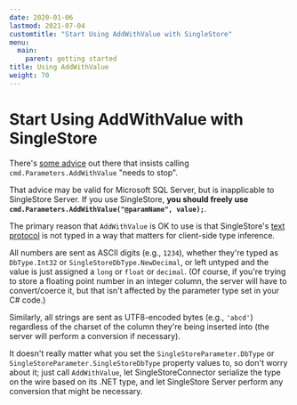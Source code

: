 ```yaml
---
date: 2020-01-06
lastmod: 2021-07-04
customtitle: "Start Using AddWithValue with SingleStore"
menu:
  main:
    parent: getting started
title: Using AddWithValue
weight: 70
---
```


# Start Using AddWithValue with SingleStore

There's [some advice](https://blogs.msmvps.com/jcoehoorn/blog/2014/05/12/can-we-stop-using-addwithvalue-already/) out there
that insists calling `cmd.Parameters.AddWithValue` "needs to stop".

That advice may be valid for Microsoft SQL Server, but is inapplicable to SingleStore Server. If you use SingleStore, **you should freely use
`cmd.Parameters.AddWithValue("@paramName", value);`**.

The primary reason that `AddWithValue` is OK to use is that SingleStore's [text protocol](https://dev.mysql.com/doc/internals/en/text-protocol.html)
is not typed in a way that matters for client-side type inference.

All numbers are sent as ASCII digits (e.g., `1234`), whether they're typed as `DbType.Int32` or `SingleStoreDbType.NewDecimal`, or left untyped
and the value is just assigned a `long` or `float` or `decimal`. (Of course, if you're trying to store a floating point number in an integer column,
the server will have to convert/coerce it, but that isn't affected by the parameter type set in your C# code.)

Similarly, all strings are sent as UTF8-encoded bytes (e.g., `'abcd'`) regardless of the charset of the column they're being inserted into
(the server will perform a conversion if necessary).

It doesn't really matter what you set the `SingleStoreParameter.DbType` or `SingleStoreParameter.SingleStoreDbType` property values to, so don't worry about
it; just call `AddWithValue`, let SingleStoreConnector serialize the type on the wire based on its .NET type, and let SingleStore Server perform
any conversion that might be necessary.
